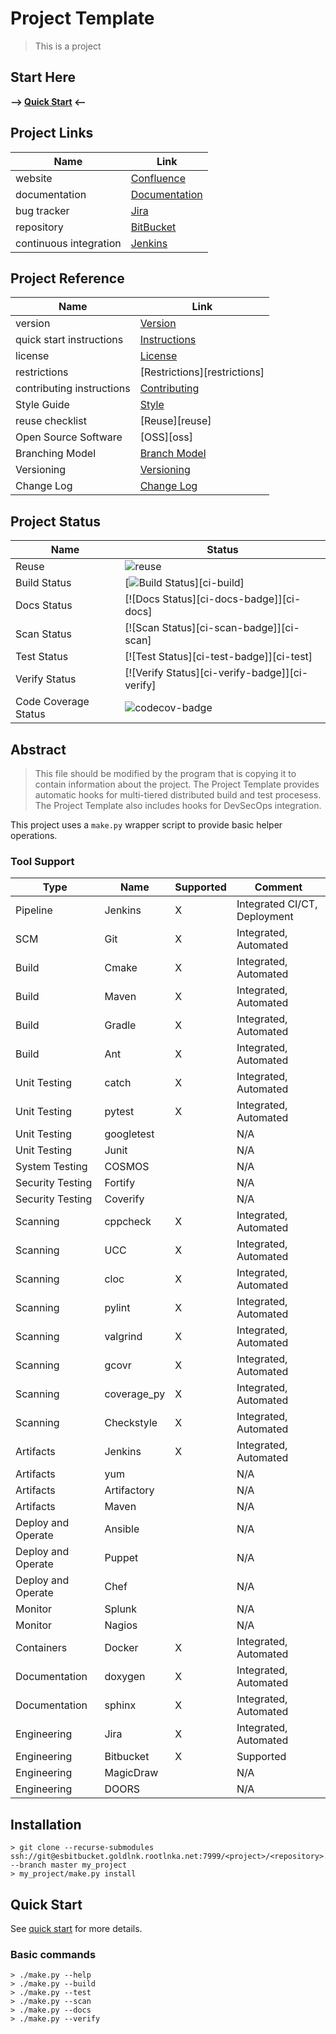# Project Template

> This is a project

## Start Here

**--> [Quick Start][quick start] <--**

## Project Links

Name                      | Link
--                        | --
website                   | [Confluence][website]
documentation             | [Documentation][documentation]
bug tracker               | [Jira][bugtracker]
repository                | [BitBucket][repo]
continuous integration    | [Jenkins][ci]

## Project Reference

Name                      | Link
--                        | --
version                   | [Version][version]
quick start instructions  | [Instructions][quick start]
license                   | [License][license]
restrictions              | [Restrictions][restrictions]
contributing instructions | [Contributing][contributing]
Style Guide               | [Style][code_style]
reuse checklist           | [Reuse][reuse]
Open Source Software      | [OSS][oss]
Branching Model           | [Branch Model][branch_model]
Versioning                | [Versioning][versioning]
Change Log                | [Change Log][changelog]

## Project Status

Name                      | Status
--                        | --
Reuse                     | ![reuse][reuse-badge]
Build Status              | [![Build Status][ci-build-badge]][ci-build]
Docs Status               | [![Docs Status][ci-docs-badge]][ci-docs]
Scan Status               | [![Scan Status][ci-scan-badge]][ci-scan]
Test Status               | [![Test Status][ci-test-badge]][ci-test]
Verify Status             | [![Verify Status][ci-verify-badge]][ci-verify]
Code Coverage Status      | ![codecov-badge]

## Abstract

> This file should be modified by the program that is copying it to contain
information about the project. The Project Template provides automatic hooks
for multi-tiered distributed build and test procesess. The Project Template
also includes hooks for DevSecOps integration.

This project uses a `make.py` wrapper script to provide basic helper operations.

### Tool Support

Type               | Name            | Supported | Comment
------------------ | --------------- | --------- | ----------------------------
Pipeline           | Jenkins         | X         | Integrated CI/CT, Deployment
SCM                | Git             | X         | Integrated, Automated
Build              | Cmake           | X         | Integrated, Automated
Build              | Maven           | X         | Integrated, Automated
Build              | Gradle          | X         | Integrated, Automated
Build              | Ant             | X         | Integrated, Automated
Unit Testing       | catch           | X         | Integrated, Automated
Unit Testing       | pytest          | X         | Integrated, Automated
Unit Testing       | googletest      |           | N/A
Unit Testing       | Junit           |           | N/A
System Testing     | COSMOS          |           | N/A
Security Testing   | Fortify         |           | N/A
Security Testing   | Coverify        |           | N/A
Scanning           | cppcheck        | X         | Integrated, Automated
Scanning           | UCC             | X         | Integrated, Automated
Scanning           | cloc            | X         | Integrated, Automated
Scanning           | pylint          | X         | Integrated, Automated
Scanning           | valgrind        | X         | Integrated, Automated
Scanning           | gcovr           | X         | Integrated, Automated
Scanning           | coverage_py     | X         | Integrated, Automated
Scanning           | Checkstyle      | X         | Integrated, Automated
Artifacts          | Jenkins         | X         | Integrated, Automated
Artifacts          | yum             |           | N/A
Artifacts          | Artifactory     |           | N/A
Artifacts          | Maven           |           | N/A
Deploy and Operate | Ansible         |           | N/A
Deploy and Operate | Puppet          |           | N/A
Deploy and Operate | Chef            |           | N/A
Monitor            | Splunk          |           | N/A
Monitor            | Nagios          |           | N/A
Containers         | Docker          | X         | Integrated, Automated
Documentation      | doxygen         | X         | Integrated, Automated
Documentation      | sphinx          | X         | Integrated, Automated
Engineering        | Jira            | X         | Integrated, Automated
Engineering        | Bitbucket       | X         | Supported
Engineering        | MagicDraw       |           | N/A
Engineering        | DOORS           |           | N/A

Installation
-------------------------------------------------------------------------------

```console
> git clone --recurse-submodules ssh://git@esbitbucket.goldlnk.rootlnka.net:7999/<project>/<repository>.git --branch master my_project
> my_project/make.py install
```

## Quick Start

See [quick start] for more details.

### Basic commands

```console
> ./make.py --help
> ./make.py --build
> ./make.py --test
> ./make.py --scan
> ./make.py --docs
> ./make.py --verify
```

[website]: http://esconfluence/
[ci]: .
[documentation]: docs/
[bugtracker]: http://esjira.goldlnk.rootlnka.net/
[repo]: http://esbitbucket.goldlnk.rootlnka.net/projects/

[reuse-badge]: http://badgen.net/badge/reuse/ready/blue
[ci-build-badge]: http://badgen.net/badge/build/unknown/grey
[codecov-badge]: http://badgen.net/badge/codecov/unknown/grey

[quick start]: docs/md/QUICK_START.md
[versioning]: docs/md/VERSIONING.md
[code_style]: docs/md/CODE_STYLE.md
[branch_model]: docs/md/DEV_WORKFLOW.md
[changelog]: docs/md/CHANGELOG.md

[contributing]: docs/md/CONTRIBUTING.md
[license]: docs/md/LICENSE
[version]: docs/md/VERSION
